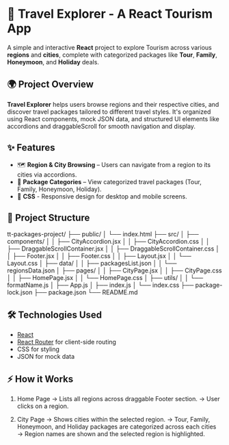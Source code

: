 # 🧭 Travel Explorer - A React Tourism App

A simple and interactive **React** project to explore Tourism across various **regions** and **cities**, complete with categorized packages like **Tour**, **Family**, **Honeymoon**, and **Holiday** deals.

## 🌍 Project Overview

**Travel Explorer** helps users browse regions and their respective cities, and discover travel packages tailored to different travel styles. It's organized using React components, mock JSON data, and structured UI elements like accordions and draggableScroll for smooth navigation and display.


## ✨ Features
- 🗺 **Region & City Browsing** – Users can navigate from a region to its cities via accordions.
- 🧳 **Package Categories** – View categorized travel packages (Tour, Family, Honeymoon, Holiday).
- 📱 **CSS** - Responsive design for desktop and mobile screens.

## 🚀 Project Structure
tt-packages-project/
├── public/
│   └── index.html
├── src/
│   ├── components/
│   │   ├── CityAccordion.jsx
│   │   ├── CityAccordion.css
│   │   ├── DraggableScrollContainer.jsx
│   │   ├── DraggableScrollContainer.css
│   │   ├── Footer.jsx
│   │   ├── Footer.css
│   │   ├── Layout.jsx
│   │   └── Layout.css
│   ├── data/
│   │   ├── packagesList.json
│   │   └── regionsData.json
│   ├── pages/
│   │   ├── CityPage.jsx
│   │   ├── CityPage.css
│   │   ├── HomePage.jsx
│   │   └── HomePage.css
│   ├── utils/
│   │   └── formatName.js
│   ├── App.js
│   ├── index.js
│   └── index.css
├── package-lock.json
├── package.json
└── README.md

## 🛠️ Technologies Used
- [React](https://reactjs.org/)
- [React Router](https://reactrouter.com/) for client-side routing
- CSS for styling
- JSON for mock data

## ⚡ How it Works
1. Home Page
→ Lists all regions across draggable Footer section.
→ User clicks on a region.

2. City Page
→ Shows cities within the selected region.
→ Tour, Family, Honeymoon, and Holiday packages are categorized across each cities
→ Region names are shown and the selected region is highlighted.